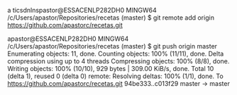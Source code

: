 
a ticsdnlnspastor@ESSACENLP282DH0 MINGW64 /c/Users/apastor/Repositories/recetas (master)
$ git remote add origin https://github.com/apastorc/recetas.git

apastor@ESSACENLP282DH0 MINGW64 /c/Users/apastor/Repositories/recetas (master)
$ git push origin master
Enumerating objects: 11, done.
Counting objects: 100% (11/11), done.
Delta compression using up to 4 threads
Compressing objects: 100% (8/8), done.
Writing objects: 100% (10/10), 929 bytes | 309.00 KiB/s, done.
Total 10 (delta 1), reused 0 (delta 0)
remote: Resolving deltas: 100% (1/1), done.
To https://github.com/apastorc/recetas.git
   94be333..c013f29  master -> master

